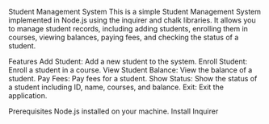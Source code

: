 Student Management System
This is a simple Student Management System implemented in Node.js using the inquirer and chalk libraries. It allows you to manage student records, including adding students, enrolling them in courses, viewing balances, paying fees, and checking the status of a student.

Features
Add Student: Add a new student to the system.
Enroll Student: Enroll a student in a course.
View Student Balance: View the balance of a student.
Pay Fees: Pay fees for a student.
Show Status: Show the status of a student including ID, name, courses, and balance.
Exit: Exit the application.

Prerequisites
Node.js installed on your machine.
Install Inquirer

